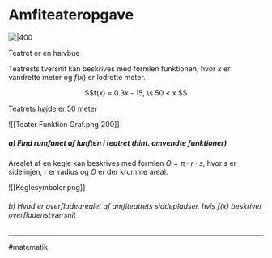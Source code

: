 # Amfiteateropgave

![|400](https://lh5.googleusercontent.com/RXFXXqHNfqEL1XOPRyGk_LzUAisKCLxGCoaBdlA-U1r9Amp1ARkCYfj5gPb1A-Urgemra7xNrtA98qQSw9vj48WqlbBCccj1vrP2aXq42xtMDq0POszwvjRZ-b1Fm1Jm7xxW4_bd=s0)

Teatret er en halvbue

Teatrests tversnit kan beskrives med formlen funktionen, hvor $x$ er vandrette meter og $f(x)$ er lodrette meter. 

$$f(x)  =  0.3x - 15, \s 50 < x $$


Teatrets højde er 50 meter

![[Teater Funktion Graf.png|200]]

##### a) Find rumfanet af lunften i teatret (hint. omvendte funktioner)



Arealet af en kegle kan beskrives med formlen $O = \pi \cdot r \cdot s$, hvor $s$ er sidelinjen, $r$ er radius og $O$ er der krumme areal.

![[Keglesymboler.png]]

###### b) Hvad er overfladearealet af amfiteatrets siddepladser, hvis f(x) beskriver overfladenstværsnit

---

#matematik 

